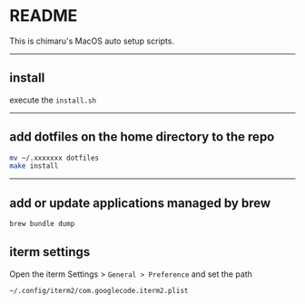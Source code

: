 # README

This is chimaru's MacOS auto setup scripts.

---

## install

execute the `install.sh`

---

## add dotfiles on the home directory to the repo

```sh
mv ~/.xxxxxxx dotfiles
make install
```

---

## add or update applications managed by brew

```sh
brew bundle dump
```

## iterm settings

Open the iterm Settings > `General > Preference` and set the path

```
~/.config/iterm2/com.googlecode.iterm2.plist
```
